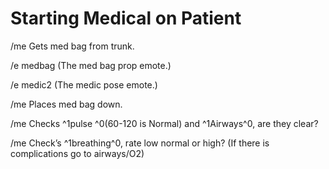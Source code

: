 # Starting Medical on Patient

/me Gets med bag from trunk.

/e medbag (The med bag prop emote.)

/e medic2 (The medic pose emote.)

/me Places med bag down.&#x20;

/me Checks ^1pulse ^0(60-120 is Normal) and ^1Airways^0, are they clear?

/me Check’s ^1breathing^0, rate low normal or high?   (If there is complications go to airways/O2)

